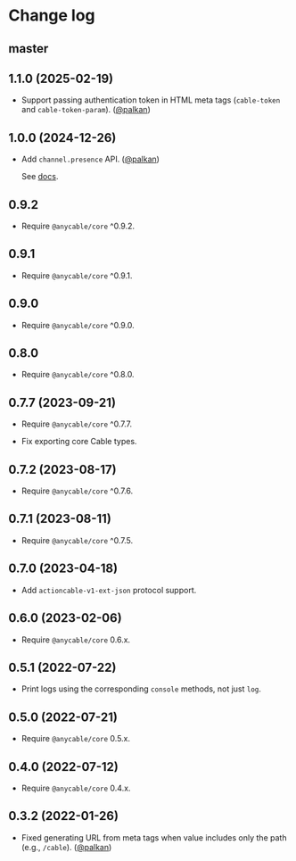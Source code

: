 # Change log

## master

## 1.1.0 (2025-02-19)

- Support passing authentication token in HTML meta tags (`cable-token` and `cable-token-param`). ([@palkan][])

## 1.0.0 (2024-12-26)

- Add `channel.presence` API. ([@palkan][])

  See [docs](https://docs.anycable.io/edge/anycable-go/presence).

## 0.9.2

- Require `@anycable/core` ^0.9.2.

## 0.9.1

- Require `@anycable/core` ^0.9.1.

## 0.9.0

- Require `@anycable/core` ^0.9.0.

## 0.8.0

- Require `@anycable/core` ^0.8.0.

## 0.7.7 (2023-09-21)

- Require `@anycable/core` ^0.7.7.

- Fix exporting core Cable types.

## 0.7.2 (2023-08-17)

- Require `@anycable/core` ^0.7.6.

## 0.7.1 (2023-08-11)

- Require `@anycable/core` ^0.7.5.

## 0.7.0 (2023-04-18)

- Add `actioncable-v1-ext-json` protocol support.

## 0.6.0 (2023-02-06)

- Require `@anycable/core` 0.6.x.

## 0.5.1 (2022-07-22)

- Print logs using the corresponding `console` methods, not just `log`.

## 0.5.0 (2022-07-21)

- Require `@anycable/core` 0.5.x.

## 0.4.0 (2022-07-12)

- Require `@anycable/core` 0.4.x.

## 0.3.2 (2022-01-26)

- Fixed generating URL from meta tags when value includes only the path (e.g., `/cable`). ([@palkan][])

[@palkan]: https://github.com/palkan
